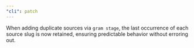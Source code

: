 ```yaml
---
"cli": patch
---
```


When adding duplicate sources via `gram stage`, the last occurrence of
each source slug is now retained, ensuring predictable behavior without
erroring out.

